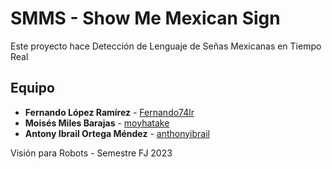 # SMMS - Show Me Mexican Sign
Este proyecto hace Detección de Lenguaje de Señas Mexicanas en Tiempo Real

## Equipo

* **Fernando López Ramírez** - [Fernando74lr](https://github.com/Fernando74lr)
* **Moisés Miles Barajas** - [moyhatake](https://github.com/moyhatake)
* **Antony Ibrail Ortega Méndez** - [anthonyibrail](https://github.com/anthonyibrail)

Visión para Robots - Semestre FJ 2023
